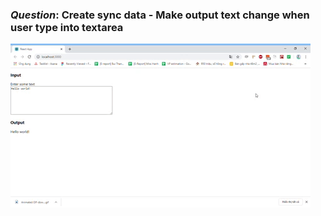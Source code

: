 ### ***Question***: Create sync data - Make output text change when user type into textarea

![demo](demo.gif)

